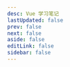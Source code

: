 ```yaml
---
desc: Vue 学习笔记
lastUpdated: false
prev: false
next: false
aside: false
editLink: false
sidebar: false
---
```


<SummaryPage path="/前端知识/Vue/" :desc="$frontmatter.desc"></SummaryPage>
